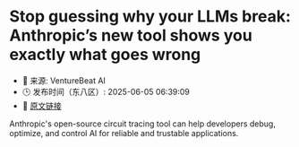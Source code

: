 # Stop guessing why your LLMs break: Anthropic’s new tool shows you exactly what goes wrong
- 📅 来源: VentureBeat AI
- 🕒 发布时间（东八区）: 2025-06-05 06:39:09
- 🔗 [原文链接](https://venturebeat.com/ai/stop-guessing-why-your-llms-break-anthropics-new-tool-shows-you-exactly-what-goes-wrong/)

Anthropic's open-source circuit tracing tool can help developers debug, optimize, and control AI for reliable and trustable applications.